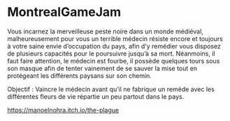 # MontrealGameJam
Vous incarnez la merveilleuse peste noire dans un monde médiéval, malheureusement pour vous un terrible médecin résiste encore et toujours à votre saine envie d’occupation du pays, afin d’y remédier vous disposez de plusieurs capacités pour le poursuivre jusqu’à sa mort. Néanmoins, il faut faire attention, le médecin est fourbe, il possède quelques tours sous son masque afin de tenter vainement de se sauver la mise tout en protégeant les différents paysans sur son chemin.

Objectif : Vaincre le médecin avant qu’il ne fabrique un remède avec les différentes fleurs de vie répartie un peu partout dans le pays.

https://manoelnohra.itch.io/the-plague
